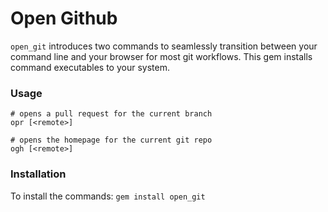# Open Github
`open_git` introduces two commands to seamlessly transition between your command line and your browser for most git workflows. This gem installs command executables to your system.

### Usage
```
# opens a pull request for the current branch
opr [<remote>]

# opens the homepage for the current git repo
ogh [<remote>]
```

### Installation
To install the commands: `gem install open_git`
